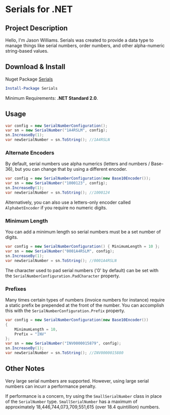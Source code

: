 # Serials for .NET

## Project Description
Hello, I'm Jason Williams. Serials was created to provide a data type to manage things like serial numbers, order numbers, and other alpha-numeric string-based values.

## Download & Install

Nuget Package [Serials](https://www.nuget.org/packages/Serials/)

```powershell
Install-Package Serials
```
Minimum Requirements: **.NET Standard 2.0**.

## Usage
```csharp
var config = new SerialNumberConfiguration();
var sn = new SerialNumber("1A4RSLM", config);
sn.IncreaseBy(1);
var newSerialNumber = sn.ToString(); //1A4RSLN
```
### Alternate Encoders
By default, serial numbers use alpha numerics (letters and numbers / Base-36), but you can change that by using a different encoder.
```csharp
var config = new SerialNumberConfiguration(new Base10Encoder());
var sn = new SerialNumber("1000123", config);
sn.IncreaseBy(1);
var newSerialNumber = sn.ToString(); //1000124
```
Alternatively, you can also use a letters-only encoder called ```AlphabetEncoder``` if you require no numeric digits.

### Minimum Length
You can add a minimum length so serial numbers must be a set number of digits.
```csharp
var config = new SerialNumberConfiguration() { MinimumLength = 10 };
var sn = new SerialNumber("0001A4RSLM", config);
sn.IncreaseBy(1);
var newSerialNumber = sn.ToString(); //0001A4RSLN
```
The character used to pad serial numbers ('0' by default) can be set with the ```SerialNumberConfiguration.PadCharacter``` property.

### Prefixes
Many times certain types of numbers (invoice numbers for instance) require a static prefix be prepended at the front of the number. You can accomplish this with the ```SerialNumberConfiguration.Prefix``` property.
```csharp
var config = new SerialNumberConfiguration(new Base10Encoder())
{
    MinimumLength = 10,
    Prefix = "INV"
};
var sn = new SerialNumber("INV0000015879", config);
sn.IncreaseBy(1);
var newSerialNumber = sn.ToString(); //INV0000015880
```

## Other Notes
Very large serial numbers are supported. However, using large serial numbers can incurr a performance penalty.

If performance is a concern, try using the ```SmallSerialNumber``` class in place of the ```SerialNumber``` type. ```SmallSerialNumber``` has a maximum of approximately 18,446,744,073,709,551,615 (over 18.4 quintillion) numbers.